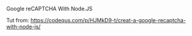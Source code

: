 Google reCAPTCHA With Node.JS  

Tut from: https://codequs.com/p/HJMkD9-t/creat-a-google-recaptcha-with-node-js/
